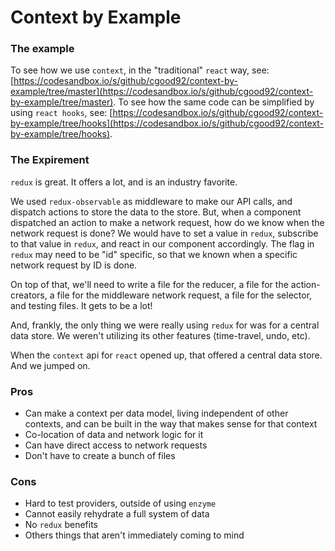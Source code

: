 # Context by Example

### The example

To see how we use `context`, in the "traditional" `react` way, see: [https://codesandbox.io/s/github/cgood92/context-by-example/tree/master](https://codesandbox.io/s/github/cgood92/context-by-example/tree/master).
To see how the same code can be simplified by using `react hooks`, see: [https://codesandbox.io/s/github/cgood92/context-by-example/tree/hooks](https://codesandbox.io/s/github/cgood92/context-by-example/tree/hooks).

### The Expirement
`redux` is great.  It offers a lot, and is an industry favorite.

We used `redux-observable` as middleware to make our API calls, and dispatch actions to store the data to the store.  But, when a component dispatched an action to make a network request, how do we know when the network request is done?  We would have to set a value in `redux`, subscribe to that value in `redux`, and react in our component accordingly.  The flag in `redux` may need to be "id" specific, so that we known when a specific network request by ID is done.

On top of that, we'll need to write a file for the reducer, a file for the action-creators, a file for the middleware network request, a file for the selector, and testing files.  It gets to be a lot!

And, frankly, the only thing we were really using `redux` for was for a central data store.  We weren't utilizing its other features (time-travel, undo, etc).

When the `context` api for `react` opened up, that offered a central data store.  And we jumped on.

### Pros

- Can make a context per data model, living independent of other contexts, and can be built in the way that makes sense for that context
- Co-location of data and network logic for it
- Can have direct access to network requests
- Don't have to create a bunch of files

### Cons

- Hard to test providers, outside of using `enzyme`
- Cannot easily rehydrate a full system of data
- No `redux` benefits
- Others things that aren't immediately coming to mind
